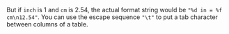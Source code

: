 But if `inch` is 1 and `cm` is 2.54, the actual format string would be `"%d in = %f cm\n12.54"`.
You can use the escape sequence `"\t"` to put a tab character between columns of a table.